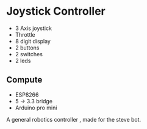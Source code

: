 # Joystick Controller

- 3 Axis joystick 
- Throttle
- 8 digit display
- 2 buttons 
- 2 switches
- 2 leds

## Compute 

- ESP8266
- 5 -> 3.3 bridge 
- Arduino pro mini

A general robotics controller , made for the steve bot.
